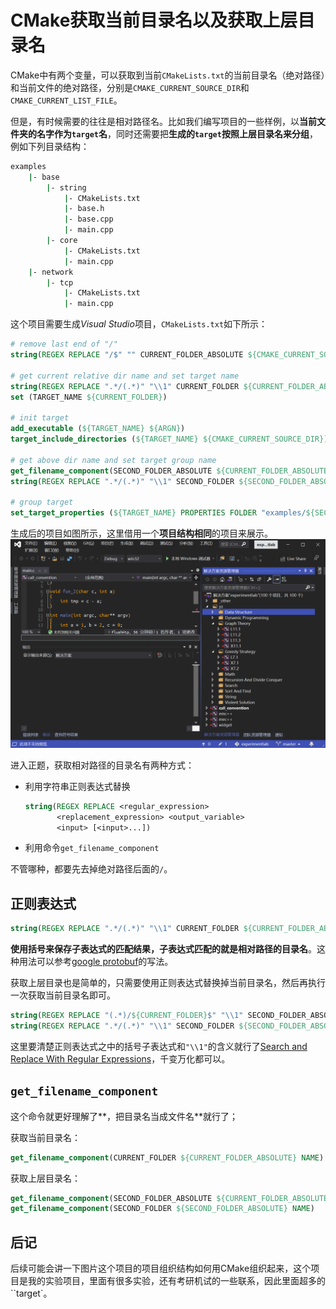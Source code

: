 # CMake获取当前目录名以及获取上层目录名

 CMake中有两个变量，可以获取到当前`CMakeLists.txt`的当前目录名（绝对路径）和当前文件的绝对路径，分别是`CMAKE_CURRENT_SOURCE_DIR`和`CMAKE_CURRENT_LIST_FILE`。

但是，有时候需要的往往是相对路径名。比如我们编写项目的一些样例，以**当前文件夹的名字作为`target`名**，同时还需要把**生成的`target`按照上层目录名来分组**，例如下列目录结构：

```sh
examples
  	|- base
  		|- string
            |- CMakeLists.txt
            |- base.h
            |- base.cpp
            |- main.cpp
        |- core
        	|- CMakeLists.txt
            |- main.cpp
  	|- network
  		|- tcp
            |- CMakeLists.txt
            |- main.cpp
```

这个项目需要生成*Visual Studio*项目，`CMakeLists.txt`如下所示：

```cmake
# remove last end of "/"
string(REGEX REPLACE "/$" "" CURRENT_FOLDER_ABSOLUTE ${CMAKE_CURRENT_SOURCE_DIR})

# get current relative dir name and set target name
string(REGEX REPLACE ".*/(.*)" "\\1" CURRENT_FOLDER ${CURRENT_FOLDER_ABSOLUTE})
set (TARGET_NAME ${CURRENT_FOLDER})

# init target
add_executable (${TARGET_NAME} ${ARGN})
target_include_directories (${TARGET_NAME} ${CMAKE_CURRENT_SOURCE_DIR})

# get above dir name and set target group name
get_filename_component(SECOND_FOLDER_ABSOLUTE ${CURRENT_FOLDER_ABSOLUTE} DIRECTORY)
string(REGEX REPLACE ".*/(.*)" "\\1" SECOND_FOLDER ${SECOND_FOLDER_ABSOLUTE})

# group target
set_target_properties (${TARGET_NAME} PROPERTIES FOLDER "examples/${SECOND_FOLDER}")
```

生成后的项目如图所示，这里借用一个**项目结构相同**的项目来展示。![](images/20210304212707.png)



进入正题，获取相对路径的目录名有两种方式：

- 利用字符串正则表达式替换

  ```cmake
  string(REGEX REPLACE <regular_expression>
         <replacement_expression> <output_variable>
         <input> [<input>...])
  ```

- 利用命令`get_filename_component`

不管哪种，都要先去掉绝对路径后面的`/`。

## 正则表达式

```cmake
string(REGEX REPLACE ".*/(.*)" "\\1" CURRENT_FOLDER ${CURRENT_FOLDER_ABSOLUTE})
```

**使用括号来保存子表达式的匹配结果，子表达式匹配的就是相对路径的目录名**。这种用法可以参考[google protobuf](https://chromium.googlesource.com/external/github.com/google/protobuf/+/v3.0.0-beta-1/cmake/CMakeLists.txt#26)的写法。

获取上层目录也是简单的，只需要使用正则表达式替换掉当前目录名，然后再执行一次获取当前目录名即可。

```cmake
string(REGEX REPLACE "(.*)/${CURRENT_FOLDER}$" "\\1" SECOND_FOLDER_ABSOLUTE ${CURRENT_FOLDER_ABSOLUTE})
string(REGEX REPLACE ".*/(.*)" "\\1" SECOND_FOLDER ${SECOND_FOLDER_ABSOLUTE})
```

这里要清楚正则表达式之中的括号子表达式和`"\\1"`的含义就行了[Search and Replace With Regular Expressions](https://cmake.org/cmake/help/latest/command/string.html?highlight=regex#search-and-replace-with-regular-expressions)，千变万化都可以。

## `get_filename_component`

这个命令就更好理解了**，把目录名当成文件名**就行了；

获取当前目录名：

```cmake
get_filename_component(CURRENT_FOLDER ${CURRENT_FOLDER_ABSOLUTE} NAME)
```

获取上层目录名：

```cmake
get_filename_component(SECOND_FOLDER_ABSOLUTE ${CURRENT_FOLDER_ABSOLUTE} DIRECTORY)
get_filename_component(SECOND_FOLDER ${SECOND_FOLDER_ABSOLUTE} NAME)
```

## 后记

后续可能会讲一下图片这个项目的项目组织结构如何用CMake组织起来，这个项目是我的实验项目，里面有很多实验，还有考研机试的一些联系，因此里面超多的``target`。